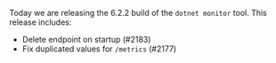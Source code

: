 Today we are releasing the 6.2.2 build of the `dotnet monitor` tool. This release includes:

- Delete endpoint on startup (#2183)
- Fix duplicated values for `/metrics` (#2177)
